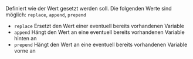 Definiert wie der Wert gesetzt werden soll. Die folgenden Werte sind möglich:
`replace`, `append`, `prepend`
- `replace` Ersetzt den Wert einer eventuell bereits vorhandenen Variable
- `append` Hängt den Wert an eine eventuell bereits vorhandenen Variable
hinten an
- `prepend` Hängt den Wert an eine eventuell bereits vorhandenen Variable
vorne an